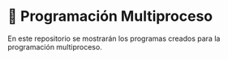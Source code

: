 # 📌 Programación Multiproceso

En este repositorio se mostrarán los programas creados para la programación multiproceso.
